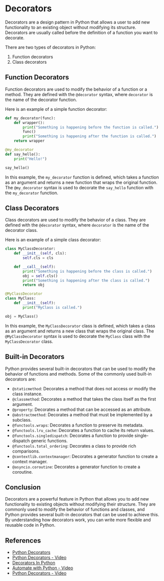# Decorators

Decorators are a design pattern in Python that allows a user to add new functionality to an existing object without modifying its structure. Decorators are usually called before the definition of a function you want to decorate.

There are two types of decorators in Python:

1. Function decorators
2. Class decorators

## Function Decorators

Function decorators are used to modify the behavior of a function or a method. They are defined with the `@decorator` syntax, where `decorator` is the name of the decorator function.

Here is an example of a simple function decorator:

```python
def my_decorator(func):
    def wrapper():
        print("Something is happening before the function is called.")
        func()
        print("Something is happening after the function is called.")
    return wrapper

@my_decorator
def say_hello():
    print("Hello!")

say_hello()
```

In this example, the `my_decorator` function is defined, which takes a function as an argument and returns a new function that wraps the original function. The `@my_decorator` syntax is used to decorate the `say_hello` function with the `my_decorator` function.

## Class Decorators

Class decorators are used to modify the behavior of a class. They are defined with the `@decorator` syntax, where `decorator` is the name of the decorator class.

Here is an example of a simple class decorator:

```python
class MyClassDecorator:
    def __init__(self, cls):
        self.cls = cls

    def __call__(self):
        print("Something is happening before the class is called.")
        obj = self.cls()
        print("Something is happening after the class is called.")
        return obj

@MyClassDecorator
class MyClass:
    def __init__(self):
        print("MyClass is called.")

obj = MyClass()
```

In this example, the `MyClassDecorator` class is defined, which takes a class as an argument and returns a new class that wraps the original class. The `@MyClassDecorator` syntax is used to decorate the `MyClass` class with the `MyClassDecorator` class.

## Built-in Decorators

Python provides several built-in decorators that can be used to modify the behavior of functions and methods. Some of the commonly used built-in decorators are:

- `@staticmethod`: Decorates a method that does not access or modify the class instance.
- `@classmethod`: Decorates a method that takes the class itself as the first argument.
- `@property`: Decorates a method that can be accessed as an attribute.
- `@abstractmethod`: Decorates a method that must be implemented by a subclass.
- `@functools.wraps`: Decorates a function to preserve its metadata.
- `@functools.lru_cache`: Decorates a function to cache its return values.
- `@functools.singledispatch`: Decorates a function to provide single-dispatch generic functions.
- `@functools.total_ordering`: Decorates a class to provide rich comparisons.
- `@contextlib.contextmanager`: Decorates a generator function to create a context manager.
- `@asyncio.coroutine`: Decorates a generator function to create a coroutine.


## Conclusion

Decorators are a powerful feature in Python that allows you to add new functionality to existing objects without modifying their structure. They are commonly used to modify the behavior of functions and classes, and Python provides several built-in decorators that can be used to achieve this. By understanding how decorators work, you can write more flexible and reusable code in Python.

## References

- [Python Decorators](https://realpython.com/primer-on-python-decorators/)
- [Python Decorators - Video](https://www.youtube.com/watch?v=9oyr0mocZTg)
- [Decorators In Python](https://www.geeksforgeeks.org/decorators-in-python/)
- [Automate with Python - Video](https://www.youtube.com/watch?v=PXMJ6FS7llk)
- [Python Decorators - Video](https://www.youtube.com/watch?v=9oyr0mocZTg)

